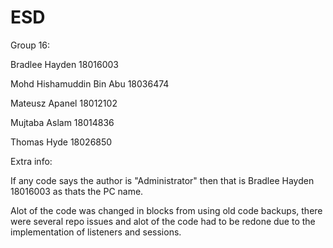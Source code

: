 # ESD

Group 16:

Bradlee Hayden 18016003

Mohd Hishamuddin Bin Abu 18036474

Mateusz Apanel 18012102

Mujtaba Aslam 18014836

Thomas Hyde 18026850

Extra info:

If any code says the author is "Administrator" then that is Bradlee Hayden 18016003 as thats the PC name.

Alot of the code was changed in blocks from using old code backups, there were several repo issues and alot of the code had to be redone due to the implementation of listeners and sessions.
